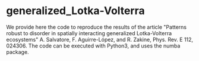 # generalized_Lotka-Volterra
We provide here the code to reproduce the results of the article "Patterns robust to disorder in spatially interacting generalized Lotka-Volterra ecosystems"
A. Salvatore, F. Aguirre-López, and R. Zakine, Phys. Rev. E 112, 024306.
The code can be executed with Python3, and uses the numba package.
